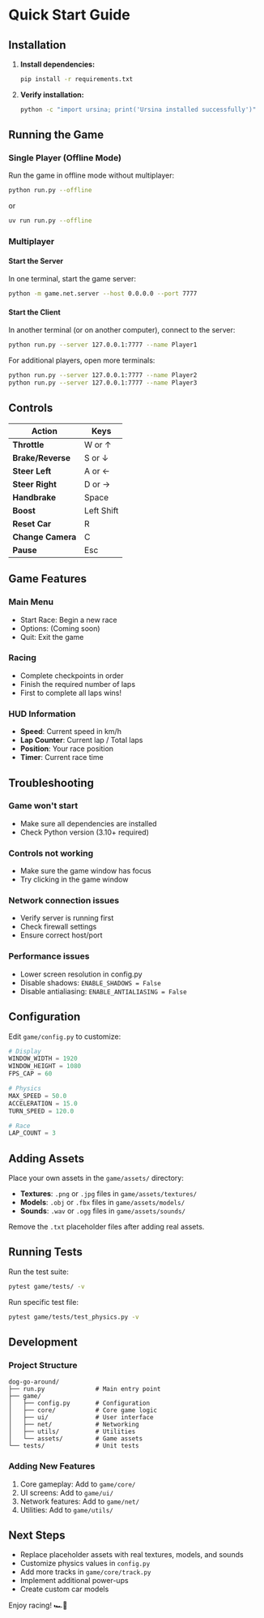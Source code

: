 # Quick Start Guide

## Installation

1. **Install dependencies:**

   ```bash
   pip install -r requirements.txt
   ```

2. **Verify installation:**

   ```bash
   python -c "import ursina; print('Ursina installed successfully')"
   ```

## Running the Game

### Single Player (Offline Mode)

Run the game in offline mode without multiplayer:

```bash
python run.py --offline
```

or

```bash
uv run run.py --offline
```

### Multiplayer

#### Start the Server

In one terminal, start the game server:

```bash
python -m game.net.server --host 0.0.0.0 --port 7777
```

#### Start the Client

In another terminal (or on another computer), connect to the server:

```bash
python run.py --server 127.0.0.1:7777 --name Player1
```

For additional players, open more terminals:

```bash
python run.py --server 127.0.0.1:7777 --name Player2
python run.py --server 127.0.0.1:7777 --name Player3
```

## Controls

| Action | Keys |
|--------|------|
| **Throttle** | W or ↑ |
| **Brake/Reverse** | S or ↓ |
| **Steer Left** | A or ← |
| **Steer Right** | D or → |
| **Handbrake** | Space |
| **Boost** | Left Shift |
| **Reset Car** | R |
| **Change Camera** | C |
| **Pause** | Esc |

## Game Features

### Main Menu

- Start Race: Begin a new race
- Options: (Coming soon)
- Quit: Exit the game

### Racing

- Complete checkpoints in order
- Finish the required number of laps
- First to complete all laps wins!

### HUD Information

- **Speed**: Current speed in km/h
- **Lap Counter**: Current lap / Total laps
- **Position**: Your race position
- **Timer**: Current race time

## Troubleshooting

### Game won't start

- Make sure all dependencies are installed
- Check Python version (3.10+ required)

### Controls not working

- Make sure the game window has focus
- Try clicking in the game window

### Network connection issues

- Verify server is running first
- Check firewall settings
- Ensure correct host/port

### Performance issues

- Lower screen resolution in config.py
- Disable shadows: `ENABLE_SHADOWS = False`
- Disable antialiasing: `ENABLE_ANTIALIASING = False`

## Configuration

Edit `game/config.py` to customize:

```python
# Display
WINDOW_WIDTH = 1920
WINDOW_HEIGHT = 1080
FPS_CAP = 60

# Physics
MAX_SPEED = 50.0
ACCELERATION = 15.0
TURN_SPEED = 120.0

# Race
LAP_COUNT = 3
```

## Adding Assets

Place your own assets in the `game/assets/` directory:

- **Textures**: `.png` or `.jpg` files in `game/assets/textures/`
- **Models**: `.obj` or `.fbx` files in `game/assets/models/`
- **Sounds**: `.wav` or `.ogg` files in `game/assets/sounds/`

Remove the `.txt` placeholder files after adding real assets.

## Running Tests

Run the test suite:

```bash
pytest game/tests/ -v
```

Run specific test file:

```bash
pytest game/tests/test_physics.py -v
```

## Development

### Project Structure

```
dog-go-around/
├── run.py              # Main entry point
├── game/
│   ├── config.py       # Configuration
│   ├── core/           # Core game logic
│   ├── ui/             # User interface
│   ├── net/            # Networking
│   ├── utils/          # Utilities
│   └── assets/         # Game assets
└── tests/              # Unit tests
```

### Adding New Features

1. Core gameplay: Add to `game/core/`
2. UI screens: Add to `game/ui/`
3. Network features: Add to `game/net/`
4. Utilities: Add to `game/utils/`

## Next Steps

- Replace placeholder assets with real textures, models, and sounds
- Customize physics values in `config.py`
- Add more tracks in `game/core/track.py`
- Implement additional power-ups
- Create custom car models

Enjoy racing! 🏎️💨
